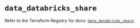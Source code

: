# `data_databricks_share`

Refer to the Terraform Registry for docs: [`data_databricks_share`](https://registry.terraform.io/providers/databricks/databricks/1.79.1/docs/data-sources/share).
